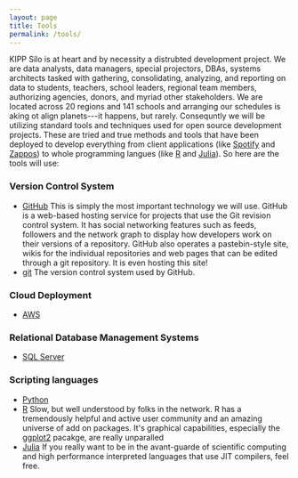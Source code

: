 ```yaml
---
layout: page
title: Tools
permalink: /tools/
---
```


KIPP Silo is at heart and by necessity a distrubted development project.  We are data analysts, data managers, special projectors, DBAs, systems architects tasked with gathering, consolidating, analyzing, and reporting on data to students, teachers, school leaders, regional team members, authorizing agencies, donors, and myriad other stakeholders.  We are located across 20 regions and 141 schools and arranging our schedules is aking ot align planets---it happens, but rarely.  Consequntly we will be utilizing standard tools and techniques used for open source development projects.  These are tried and true methods and tools that have been deployed to develop everything from client applications (like [Spotify][spotify] and [Zappos][zappos]) to whole programming langues (like [R][r] and [Julia][julia]).  So here are the tools will use:

### Version Control System

* [GitHub][github] This is simply the most important technology we will use.  GitHub is a web-based hosting service for projects that use the Git revision control system. It has social networking features such as feeds, followers and the network graph to display how developers work on their versions of a repository. GitHub also operates a pastebin-style site, wikis for the individual repositories and web pages that can be edited through a git repository.  It is even hosting this site!
* [git][git] The version control system used by GitHub. 

### Cloud Deployment
* [AWS][aws]

### Relational Database Management Systems
* [SQL Server][sql server]

### Scripting languages
* [Python][python]
* [R][R] Slow, but well understood by folks in the network.  R has a tremendously helpful and active user community and an amazing universe of add on packages.  It's graphical capabilities, especially the [ggplot2](https://www.ggplot2.org) pacakge, are really unparalled
* [Julia][julia] If you really want to be in the avant-guarde of scientific computing and high performance interpreted languages that use JIT compilers, feel free. 


[spotify]: http://vimeo.com/85490944 "Spotify engineering culture (part 1)"
[zappos]: http://www.cio.com/article/2395294/agile-development/rapid-application-development-the-zappos-way.html
[R]: http://www.r-project.org/		
[julia]: http://julialang.org
[python]: http://wwww.pythong.org
[AWS]: http://aws.amazon.com
[github]: http://www.github.com
[AWS]: http://aws.amazon.com "Amazon Web Services"
[SQL Server]: http://www.microsoft.com/sql "SQL Server"
[postgres]: http://www.postgresql.org/ "PostgreSQL"
[git]: http://git-scm.com/